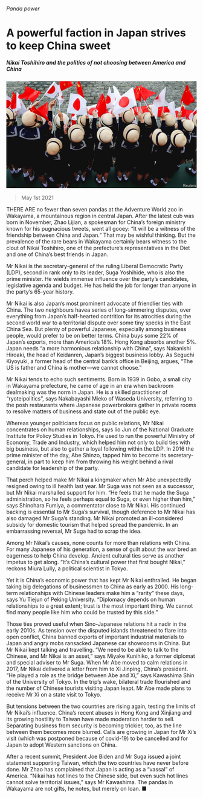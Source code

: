 ###### Panda power

# A powerful faction in Japan strives to keep China sweet 

##### Nikai Toshihiro and the politics of not choosing between America and China 

![image](images/20210501_asp001.jpg) 

> May 1st 2021 

THERE ARE no fewer than seven pandas at the Adventure World zoo in Wakayama, a mountainous region in central Japan. After the latest cub was born in November, Zhao Lijian, a spokesman for China’s foreign ministry known for his pugnacious tweets, went all gooey: “It will be a witness of the friendship between China and Japan.” That may be wishful thinking. But the prevalence of the rare bears in Wakayama certainly bears witness to the clout of Nikai Toshihiro, one of the prefecture’s representatives in the Diet and one of China’s best friends in Japan.

Mr Nikai is the secretary-general of the ruling Liberal Democratic Party (LDP), second in rank only to its leader, Suga Yoshihide, who is also the prime minister. He wields immense influence over the party’s candidates, legislative agenda and budget. He has held the job for longer than anyone in the party’s 65-year history.


Mr Nikai is also Japan’s most prominent advocate of friendlier ties with China. The two neighbours havea series of long-simmering disputes, over everything from Japan’s half-hearted contrition for its atrocities during the second world war to a territorial dispute over some tiny specks in the East China Sea. But plenty of powerful Japanese, especially among business people, would prefer to be on better terms. China buys some 22% of Japan’s exports, more than America’s 18%. Hong Kong absorbs another 5%. Japan needs “a more harmonious relationship with China”, says Nakanishi Hiroaki, the head of Keidanren, Japan’s biggest business lobby. As Seguchi Kiyoyuki, a former head of the central bank’s office in Beijing, argues, “The US is father and China is mother—we cannot choose.”

Mr Nikai tends to echo such sentiments. Born in 1939 in Gobo, a small city in Wakayama prefecture, he came of age in an era when backroom dealmaking was the norm in Japan. He is a skilled practitioner of “ryoteipolitics”, says Nakabayashi Mieko of Waseda University, referring to the posh restaurants where Japanese powerbrokers gather in private rooms to resolve matters of business and state out of the public eye.

Whereas younger politicians focus on public relations, Mr Nikai concentrates on human relationships, says Iio Jun of the National Graduate Institute for Policy Studies in Tokyo. He used to run the powerful Ministry of Economy, Trade and Industry, which helped him not only to build ties with big business, but also to gather a loyal following within the LDP. In 2016 the prime minister of the day, Abe Shinzo, tapped him to become its secretary-general, in part to keep him from throwing his weight behind a rival candidate for leadership of the party.

That perch helped make Mr Nikai a kingmaker when Mr Abe unexpectedly resigned owing to ill health last year. Mr Suga was not seen as a successor, but Mr Nikai marshalled support for him. “He feels that he made the Suga administration, so he feels perhaps equal to Suga, or even higher than him,” says Shinohara Fumiya, a commentator close to Mr Nikai. His continued backing is essential to Mr Suga’s survival, though deference to Mr Nikai has also damaged Mr Suga’s standing. Mr Nikai promoted an ill-considered subsidy for domestic tourism that helped spread the pandemic. In an embarrassing reversal, Mr Suga had to scrap the idea.

Among Mr Nikai’s causes, none counts for more than relations with China. For many Japanese of his generation, a sense of guilt about the war bred an eagerness to help China develop. Ancient cultural ties serve as another impetus to get along. “It’s China’s cultural power that first bought Nikai,” reckons Miura Lully, a political scientist in Tokyo.

Yet it is China’s economic power that has kept Mr Nikai enthralled. He began taking big delegations of businessmen to China as early as 2000. His long-term relationships with Chinese leaders make him a “rarity” these days, says Yu Tiejun of Peking University. “Diplomacy depends on human relationships to a great extent; trust is the most important thing. We cannot find many people like him who could be trusted by this side.”

Those ties proved useful when Sino-Japanese relations hit a nadir in the early 2010s. As tension over the disputed islands threatened to flare into open conflict, China banned exports of important industrial materials to Japan and angry mobs ransacked Japanese car showrooms in China. But Mr Nikai kept talking and travelling. “We need to be able to talk to the Chinese, and Mr Nikai is an asset,” says Miyake Kunihiko, a former diplomat and special adviser to Mr Suga. When Mr Abe moved to calm relations in 2017, Mr Nikai delivered a letter from him to Xi Jinping, China’s president. “He played a role as the bridge between Abe and Xi,” says Kawashima Shin of the University of Tokyo. In the trip’s wake, bilateral trade flourished and the number of Chinese tourists visiting Japan leapt. Mr Abe made plans to receive Mr Xi on a state visit to Tokyo.

But tensions between the two countries are rising again, testing the limits of Mr Nikai’s influence. China’s recent abuses in Hong Kong and Xinjiang and its growing hostility to Taiwan have made moderation harder to sell. Separating business from security is becoming trickier, too, as the line between them becomes more blurred. Calls are growing in Japan for Mr Xi’s visit (which was postponed because of covid-19) to be cancelled and for Japan to adopt Western sanctions on China.

After a recent summit, President Joe Biden and Mr Suga issued a joint statement supporting Taiwan, which the two countries have never before done. Mr Zhao has complained that Japan is acting as a “vassal” of America. “Nikai has hot lines to the Chinese side, but even such hot lines cannot solve territorial issues,” says Mr Kawashima. The pandas in Wakayama are not gifts, he notes, but merely on loan. ■

